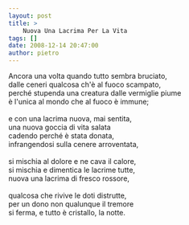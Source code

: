 ```yaml
---
layout: post
title: >
    Nuova Una Lacrima Per La Vita
tags: []
date: 2008-12-14 20:47:00
author: pietro
---
```

Ancora una volta quando tutto sembra bruciato,<br/>dalle ceneri qualcosa ch'è al fuoco scampato,<br/>perché stupenda una creatura dalle vermiglie piume<br/>è l'unica al mondo che al fuoco è immune;<br/><br/>e con una lacrima nuova, mai sentita,<br/>una nuova goccia di vita salata<br/>cadendo perché è stata donata,<br/>infrangendosi sulla cenere arroventata,<br/><br/>si mischia al dolore e ne cava il calore,<br/>si mischia e dimentica le lacrime tutte,<br/>nuova una lacrima di fresco rossore,<br/><br/>qualcosa che rivive le doti distrutte,<br/>per un dono non qualunque il tremore<br/>si ferma, e tutto è cristallo, la notte.

